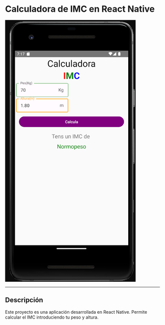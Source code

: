 # Calculadora de IMC en React Native

![Captura de Pantalla](https://github.com/Reinmic/CALCULADORA_IMC/blob/fa5f83de761af6dd6f84f99db64992293efdcf56/calculadoraIMC.png)

---


## Descripción

Este proyecto es una aplicación desarrollada en React Native. Permite calcular el IMC introduciendo tu peso y altura.



